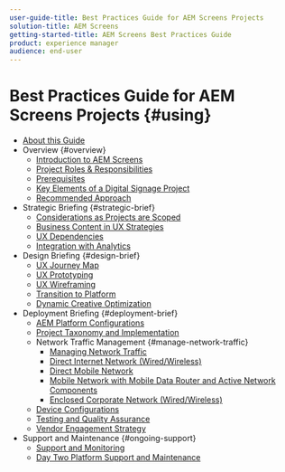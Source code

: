 ```yaml
---
user-guide-title: Best Practices Guide for AEM Screens Projects
solution-title: AEM Screens
getting-started-title: AEM Screens Best Practices Guide
product: experience manager
audience: end-user
---
```


# Best Practices Guide for AEM Screens Projects {#using}

+ [About this Guide](about-guide.md)
+ Overview {#overview}
  + [Introduction to AEM Screens](introduction.md)
  + [Project Roles & Responsibilities](roles-responsibilities.md)
  + [Prerequisites](pre-requisites.md)
  + [Key Elements of a Digital Signage Project](getting-started-digital-signage.md)
  + [Recommended Approach](recommended-approach.md)
+ Strategic Briefing {#strategic-brief}
  + [Considerations as Projects are Scoped](pre-sales-considerations.md)
  + [Business Content in UX Strategies](business-content-strategy.md)
  + [UX Dependencies](ux-dependencies.md)
  + [Integration with Analytics](analytics.md)
+ Design Briefing {#design-brief}
  + [UX Journey Map](journey-map.md)
  + [UX Prototyping](prototypes.md)
  + [UX Wireframing](wireframes.md)
  + [Transition to Platform](transition-platform.md)
  + [Dynamic Creative Optimization](dynamic-creative-optimizations.md)
+ Deployment Briefing {#deployment-brief}
  + [AEM Platform Configurations](aem-platform-configurations.md)
  + [Project Taxonomy and Implementation](project-taxonomy-implementation.md)
  + Network Traffic Management {#manage-network-traffic}
      + [Managing Network Traffic](/help/using/introduction-network-setups.md)
      + [Direct Internet Network (Wired/Wireless)](/help/using/direct-internet-network.md)
      + [Direct Mobile Network](/help/using/mobile-network.md)
      + [Mobile Network with Mobile Data Router and Active Network Components](/help/using/mobile-network-router.md)
      + [Enclosed Corporate Network (Wired/Wireless)](/help/using/enclosed-corporate-network.md)
  + [Device Configurations](device-configurations.md)
  + [Testing and Quality Assurance](testing-quality-assurance.md)
  + [Vendor Engagement Strategy](vendor-engagement.md)
+ Support and Maintenance {#ongoing-support}
  + [Support and Monitoring](support-monitoring.md)
  + [Day Two Platform Support and Maintenance](day-two-support-maintenance.md)
